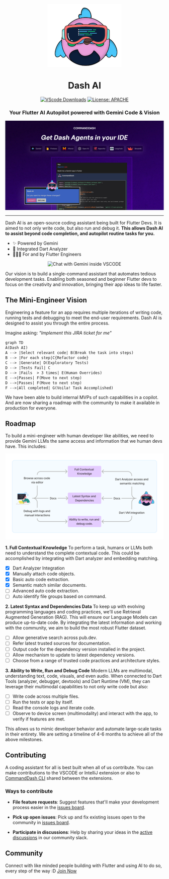 
<p  align="center">
<a  href=""  rel="noopener">
<img  height=200px  src="assets/commanddash-logo.png"></a>
</p>
<h1 align="center">Dash AI</h1>
<div align = "center">

[![VScode Downloads](https://img.shields.io/visual-studio-marketplace/d/WelltestedAI.fluttergpt)](https://marketplace.visualstudio.com/items?itemName=WelltestedAI.fluttergpt&ssr=false#overview) [![License: APACHE](https://img.shields.io/badge/License-APACHE%202.0-yellow)](/LICENSE)
</div>

<h3 align="center">Your Flutter AI Autopilot powered with Gemini Code & Vision</h3>
<img src="/assets/docs/poster.jpg"></a>

-----------------
Dash AI is an open-source coding assistant being built for Flutter Devs. It is aimed to not only write code, but also run and debug it. **This allows Dash AI to assist beyond code completion, and autopilot routine tasks for you.** 


- ✨ Powered by Gemini
- 🤝 Integrated Dart Analyzer
- 👨🏼‍💻 For and by Flutter Engineers
<p align="center">
<img src="https://media.giphy.com/media/T4ZnPW67QbajS5z4nU/giphy.gif" alt="Chat with Gemini inside VSCODE" width="500"/>
</p>

Our vision is to build a single-command assistant that automates tedious development tasks. Enabling both seasoned and beginner Flutter devs to focus on the creativity and innovation, bringing their app ideas to life faster.

## The Mini-Engineer Vision

Engineering a feature for an app requires multiple iterations of writing code, running tests and debugging to meet the end-user requirements. Dash AI is designed to assist you through the entire process.

Imagine asking: *"Implement this JIRA ticket for me"*

```mermaid
graph TD
A(Dash AI)
A --> |Select relevant code| B(Break the task into steps)
B --> |For each step|C{Refactor code}
C --> |Generate| D(Exploratory Tests)
D --> |Tests Fail| C
D --> |Fails  > 3 times| E(Human Overrides)
E -->|Passes| F(Move to next step)
D -->|Passes| F(Move to next step)
F -->|All completed| G(Voila! Task Accomplished)
```

We have been able to build internal MVPs of such capabilities in a copilot. And are now sharing a roadmap with the community to make it available in production for everyone.

## Roadmap

To build a mini-engineer with human developer like abilities, we need to provide Gemini LLMs the same access and information that we human devs have. This includes:

<img src="assets/llm-matching-human-capabilities.png"></a>

**1. Full Contextual Knowledge**
To perform a task, humans or LLMs both need to understand the complete contextual code. This could be accomplished by integrating with Dart analyzer and embedding matching.

 - [x] Dart Analyzer Integration 
 - [x] Manually attach code objects.
 - [x] Basic auto code extraction.
 - [x] Semantic match similar documents.
 - [ ] Advanced auto code extraction.  
 - [ ] Auto identify file groups based on command.

**2. Latest Syntax and Dependencies Data**
To keep up with evolving programming languages and coding practices, we'll use Retrieval Augmented Generation (RAG). This will ensure our Language Models can produce up-to-date code. By integrating the latest information and working with the community, we aim to build the most robust Flutter dataset.

 - [ ] Allow generative search across pub.dev.
 - [ ] Refer latest trusted sources for documentation. 
 - [ ] Output code for the dependency version installed in the project. 
 - [ ] Allow mechanism to update to latest dependency versions. 
 - [ ] Choose from a range of trusted code practices and architecture styles.

**3. Ability to Write, Run and Debug Code**
Modern LLMs are multimodal, understanding text, code, visuals, and even audio. When connected to Dart Tools (analyzer, debugger, devtools) and Dart Runtime (VM), they can leverage their multimodal capabilities to not only write code but also:

 - [ ] Write code across multiple files.
 - [ ] Run the tests or app by itself. 
 - [ ] Read the console logs and iterate code.
 - [ ] Observe to device screen (multimodality) and interact with the app, to verify if features are met.

This allows us to mimic developer behavior and automate large-scale tasks in their entirety. We are setting a timeline of 4-6 months to achieve all of the above milestones.

## Contributing

A coding assistant for all is best built when all of us contribute. You can make contributions to the VSCODE or IntelliJ extension or also to [CommandDash CLI](https://github.com/Welltested-AI/commanddash) shared between the extensions.

### Ways to contribute

-  **File feature requests**: Suggest features that'll make your development process easier in the [issues board](https://github.com/Welltested-AI/fluttergpt/issues).

-  **Pick up open issues**: Pick up and fix existing issues open to the community in [issues board](https://github.com/Welltested-AI/fluttergpt/issues).

-  **Participate in discussions**: Help by sharing your ideas in the [active discussions](https://join.slack.com/t/welltested-ai/shared_invite/zt-25u09fty8-gaggH9HbmopB~4tialTrlA) in our community slack.

## Community

Connect with like minded people building with Flutter and using AI to do so, every step of the way :D [Join Now](https://join.slack.com/t/welltested-ai/shared_invite/zt-25u09fty8-gaggH9HbmopB~4tialTrlA)
